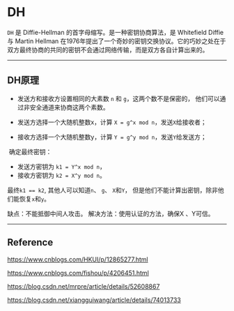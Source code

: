 # DH

`DH` 是 Diffie-Hellman 的首字母缩写。是一种密钥协商算法，是 Whitefield Diffie 与 Martin Hellman 在1976年提出了一个奇妙的密钥交换协议。它的巧妙之处在于双方最终协商的共同的密钥不会通过网络传输，而是双方各自计算出来的。


----

## DH原理

- 发送方和接收方设置相同的大素数 `n` 和 `g`，这两个数不是保密的， 他们可以通过非安全通道来协商这两个素数。

- 发送方选择一个大随机整数x，计算 `X = g^x mod n`，发送`X`给接收者；

- 接收方选择一个大随机整数y，计算 `Y = g^y mod n`，发送`Y`给发送方；

 确定最终密钥：

- 发送方密钥为 `k1 = Y^x mod n`，
- 接收方密钥为 `k2 = X^y mod n`。

最终`k1 == k2`, 其他人可以知道`n`、 `g`、 `X`和`Y`， 但是他们不能计算出密钥，除非他们能恢复`x`和`y`。

缺点：不能抵御中间人攻击。
解决方法：使用认证的方法，确保X 、Y可信。



---

## Reference

https://www.cnblogs.com/HKUI/p/12865277.html

https://www.cnblogs.com/fishou/p/4206451.html

https://blog.csdn.net/mrpre/article/details/52608867

https://blog.csdn.net/xiangguiwang/article/details/74013733